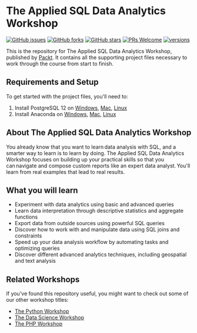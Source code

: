 # The Applied SQL Data Analytics Workshop
[![GitHub issues](https://img.shields.io/github/issues/PacktWorkshops/The-Applied-SQL-Data-Analytics-Workshop.svg)](https://github.com/PacktWorkshops/The-Applied-SQL-Data-Analytics-Workshop/issues)
[![GitHub forks](https://img.shields.io/github/forks/PacktWorkshops/The-Applied-SQL-Data-Analytics-Workshop.svg)](https://github.com/PacktWorkshops/The-Applied-SQL-Data-Analytics-Workshop/network)
[![GitHub stars](https://img.shields.io/github/stars/PacktWorkshops/The-Applied-SQL-Data-Analytics-Workshop.svg)](https://github.com/PacktWorkshops/The-Applied-SQL-Data-Analytics-Workshop/stargazers)
[![PRs Welcome](https://img.shields.io/badge/PRs-welcome-brightgreen.svg)](https://github.com/PacktWorkshops/TThe-Applied-SQL-Data-Analytics-Workshop/pulls)
[![versions](https://img.shields.io/pypi/pyversions/pybadges.svg)](https://www.python.org/downloads/)

This is the repository for The Applied SQL Data Analytics Workshop, published by [Packt](https://www.packtpub.com/?utm_source=github). It contains all the supporting project files necessary to work through the course from start to finish.

## Requirements and Setup

To get started with the project files, you'll need to:
1. Install PostgreSQL 12 on [Windows](https://www.postgresql.org/download/windows/), [Mac](https://www.postgresql.org/download/macosx/), [Linux](https://www.postgresql.org/download/linux/)
2. Install Anaconda on [Windows](https://www.anaconda.com/distribution/#windows), [Mac](https://www.anaconda.com/distribution/#macos), [Linux](https://www.anaconda.com/distribution/#linux)

## About The Applied SQL Data Analytics Workshop
You already know that you want to learn data analysis with SQL, and a smarter way to learn is to learn by doing. The Applied SQL Data Analytics Workshop focuses on building up your practical skills so that you can navigate and compose custom reports like an expert data analyst. You'll learn from real examples that lead to real results.  

## What you will learn
* Experiment with data analytics using basic and advanced queries
* Learn data interpretation through descriptive statistics and aggregate functions
* Export data from outside sources using powerful SQL queries
* Discover how to work with and manipulate data using SQL joins and constraints
* Speed up your data analysis workflow by automating tasks and optimizing queries
* Discover different advanced analytics techniques, including geospatial and text analysis

## Related Workshops
If you've found this repository useful, you might want to check out some of our other workshop titles:
* [The Python Workshop](https://courses.packtpub.com/courses/python?utm_source=github&utm_medium=repository&utm_campaign=9781839218859&utm_term=Python&utm_content=The%20Python%20Workshop)
* [The Data Science Workshop](https://courses.packtpub.com/courses/data-science?utm_source=github&utm_medium=repository&utm_campaign=9781838981266&utm_term=Data%20Science&utm_content=The%20Data%20Science%20Workshop)
* [The PHP Workshop](https://courses.packtpub.com/courses/php?utm_source=github&utm_medium=repository&utm_campaign=9781838648916&utm_term=PHP&utm_content=The%20PHP%20Workshop)


